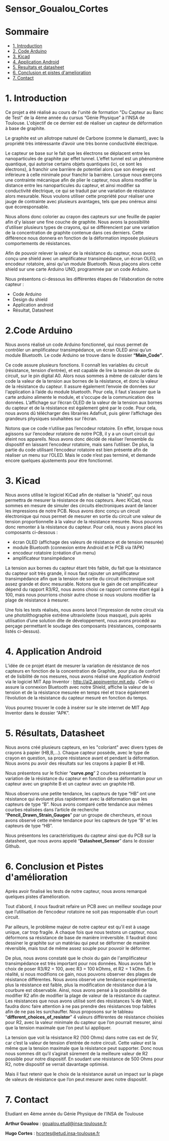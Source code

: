 # Sensor_Goualou_Cortes

# Sommaire

<!-- TOC depthFrom:2 -->
  - [1. Introduction](#1-Introduction)
  - [2. Code Arduino](#2-Code-Arduino)
  - [3. Kicad](#3-kicad)
  - [4. Application Android](#4-Application-Android)
  - [5. Resultats et datasheet](#5-Resultats-et-datasheet)
  - [6. Conclusion et pistes d'amelioration](#5-Conclusion-et-pistes-d'amelioration)
  - [7. Contact](#7-Contact)
<!-- /TOC -->

# 1. Introduction
Ce projet a été réalisé au cours de l'unité de formation "Du Capteur au Banc de Test" de la 4ème année du cursus “Génie Physique” à l’INSA de Toulouse.  L'objectif de ce dernier est de réaliser un capteur de déformation à base de graphite. 

Le graphite est un allotrope naturel de Carbone (comme le diamant), avec la propriété très  intéressante d’avoir une très bonne conductivité électrique.

Le capteur se base sur le fait que les électrons se déplacent entre les nanoparticules de graphite par effet tunnel. L’effet tunnel est un phénomène quantique, qui autorise certains objets quantiques (ici, ce sont les électrons), à franchir une barrière de potentiel alors que son énergie est inférieure à celle minimale pour franchir la barrière.
Lorsque nous exerçons une contrainte mécanique afin de plier le capteur, nous allons modifier la distance entre les nanoparticules du capteur, et ainsi modifier sa conductivité électrique, ce qui se traduit par une variation de résistance alors mesurable. Nous voulons utiliser cette propriété pour réaliser une jauge de contrainte avec plusieurs avantages, tels que peu onéreux ainsi que écoresponsable.

Nous allons donc colorier au crayon des capteurs sur une feuille de papier afin d'y laisser une fine couche de graphite. Nous avons la possibilité d’utiliser plusieurs types de crayons, qui se différencient par une variation de la concentration de graphite contenue dans ces derniers. Cette différence nous donnera en fonction de la déformation imposée plusieurs comportements de résistances.  

Afin de pouvoir relever la valeur de la résistance du capteur, nous avons conçu une shield avec un amplificateur transimpédance, un écran OLED, un encodeur rotatoire, ainsi qu'un module Bluetooth. Nous plaçons alors cette shield sur une carte Arduino UNO, programmée par un code Arduino.

Nous présentons ci-dessous les différentes étapes de l'élaboration de notre capteur :
- Code Arduino
- Design du shield
- Application android
- Résultat, Datasheet

# 2.Code Arduino
Nous avons réalisé un code Arduino fonctionnel, qui nous permet de contrôler un amplificateur transimpédance, un écran OLED ainsi qu’un module Bluetooth. Le code Arduino se trouve dans le dossier **“Main_Code”**.

Ce code assure plusieurs fonctions.
Il connaît les variables du circuit (résistance, tension d’entrée), et est capable de lire la tension de sortie du circuit, sur le pin digital A0. Alors nous sommes à même de calculer dans le code la valeur de la tension aux bornes de la résistance, et donc la valeur de la résistance du capteur.
Il assure également l’envoie de données sur l'application à l’aide du module bluetooth. Pour cela, il faut s’assurer que la carte arduino alimente le module,  et s'occupe de la communication des données.
L’affichage sur l’écran OLED de la valeur de la tension aux bornes du capteur et de la résistance est également géré par le code. Pour cela, nous avons dû télécharger des librairies Adafruit, puis gérer l’affichage des grandeurs physiques souhaitées sur l’écran.


Notons que ce code n’utilise pas l’encodeur rotatoire. En effet, lorsque nous agissons sur l’encodeur rotatoire de notre PCB, il y a un court circuit qui éteint nos appareils. Nous avons donc décidé de réaliser l’ensemble du dispositif en laissant l’encodeur rotatoire, mais sans l’utiliser.
De plus, la partie du code utilisant l’encodeur rotatoire est bien présente afin de réaliser un menu sur l’OLED. Mais le code n’est pas terminé, et demande encore quelques ajustements pour être fonctionnel.


# 3. Kicad
Nous avons utilisé le logiciel KiCad afin de réaliser la “shield”, qui nous permettra de mesurer la résistance de nos capteurs. Avec KiCad, nous sommes en mesure de simuler des circuits électroniques avant de lancer les impressions de notre PCB. 
Nous avons donc conçu un circuit électronique qui nous permet de mesurer en sortie du circuit une valeur de tension proportionnelle à la valeur de la résistance mesurée. Nous pouvons donc remonter à la résistance du capteur. Pour celà, nous y avons placé les composants ci-dessous : 

- écran OLED (affichage des valeurs de résistance et de tension mesurée)
- module Bluetooth (connexion entre Android et le PCB via l’APK)
- encodeur rotatoire (création d’un menu)
- amplificateur transimpédance

La tension aux bornes du capteur étant très faible, du fait que la résistance du capteur soit très grande, il nous faut rajouter un amplificateur transimpédance afin que la tension de sortie du circuit électronique soit assez grande et donc mesurable.
Notons que le gain de cet amplificateur dépend du rapport R3/R2, nous avons choisi ce rapport comme étant égal à 100, mais nous pourrions choisir autre chose si nous voulons modifier la plage de résistance à mesurer.

Une fois les tests réalisés, nous avons lancé l’impression de notre circuit via une photolithographie extrême ultraviolette (sous masque), puis après utilisation d’une solution dite de développement, nous avons procédé au perçage permettant le soudage des composants (résistances, composants listés ci-dessus). 

# 4. Application Android
L’idée de ce projet étant de mesurer la variation de résistance de nos capteurs en fonction de la concentration de Graphite, pour plus de confort et de lisibilité de nos mesures, nous avons réalisé une Application Android via le logiciel MIT App Inventor : http://ai2.appinventor.mit.edu . 
Celle-ci assure la connexion Bluetooth avec notre Shield, affiche la valeur de la tension et de la résistance mesurée en temps réel et trace également l’évolution de la résistance du capteur mesuré en fonction du temps. 

Vous pourrez trouver le code à insérer sur le site internet de MIT App Inventor dans le dossier “APK”.

# 5. Résultats, Datasheet

Nous avons créé plusieurs capteurs, en les "coloriant" avec divers types de crayons à papier (HB,B,...). Chaque capteur possède, avec le type de crayon en question, sa propre résistance avant et pendant la déformation. Nous avons pu avoir des résultats sur les crayons à papier B et HB.

Nous présentons sur le fichier “**curve.png**” 2 courbes présentant la variation de la résistance du capteur en fonction de sa déformation pour un capteur avec un graphite B et un capteur avec un graphite HB.

Nous observons une petite tendance, les capteurs de type “HB” ont une résistance qui évoluent plus rapidement avec la déformation que les capteurs de type “B”.
Nous avons comparé cette tendance aux mêmes courbes réalisées dans l’article de recherche “**Pencil_Drawn_Strain_Gauges**” par un groupe de chercheurs, et nous avons observé cette même tendance pour les capteurs de type “B” et les capteurs de type “HB”.

Nous présentons les caractéristiques du capteur ainsi que du PCB sur la datasheet, que nous avons appelé “**Datasheet_Sensor**” dans le dossier Github.

# 6. Conclusion et Pistes d'amélioration

Après avoir finalisé les tests de notre capteur, nous avons remarqué quelques pistes d’amélioration.

Tout d’abord, il nous faudrait refaire un PCB avec un meilleur soudage pour que l’utilisation de l’encodeur rotatoire ne soit pas responsable d’un court circuit. 

Par ailleurs, le problème majeur de notre capteur est qu’il est à usage unique, car trop fragile. A chaque fois que nous testons un capteur, nous déformons sa résistance de base de manière irréversible. Il faudrait donc dessiner le graphite sur un matériau  qui peut se déformer de manière réversible, mais tout de même assez souple pour pouvoir le déformer.

De plus, nous avons constaté que le choix du gain de l'amplificateur transimpédance est très important pour nos données. Nous avons fait le choix de poser R3/R2 = 100, avec R3 = 100 kOhms, et R2 = 1 kOhm. En réalité, si nous modifions ce gain, nous pouvons observer des plages de résistance différentes. Nous avons observé une tendance expérimentale, plus la résistance est faible, plus la modification de résistance due à la courbure est observable. Ainsi, nous avons pensé à la possibilité de modifier R2 afin de modifier la plage de valeur de la résistance du capteur.
Les résistances que nous avons utilisé sont des résistances ¼ de Watt, il faudra donc faire attention à ne pas prendre des résistances trop faibles afin de ne pas les surchauffer. Nous proposons sur le tableau “**different_choices_of_resistor**” 4 valeurs différentes de résistance choisies pour R2, avec la valeur minimale du capteur que l’on pourrait mesurer, ainsi que la tension maximale que l’on peut lui appliquer.

La tension que voit la résistance R2 (100 Ohms) dans notre cas est de 5V, car c’est la valeur de tension d’entrée de notre circuit. Cette valeur est la même que la tension maximale que la résistance peut supporter. Donc nous nous sommes dit qu’il s’agirait sûrement de la meilleure valeur de R2 possible pour notre dispositif. En soudant une résistance de 500 Ohms pour R2, notre dispositif se verrait davantage optimisé.

Mais il faut retenir que le choix de la résistance aurait un impact sur la plage de valeurs de résistance que l’on peut mesurer avec notre dispositif.

# 7. Contact

Etudiant en 4ème année du Génie Physique de l'INSA de Toulouse

**Arthur Goualou** : goualou.etud@insa-toulouse.fr

**Hugo Cortes** : hcortes@etud.insa-toulouse.fr